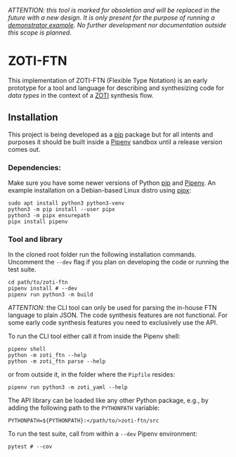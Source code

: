 *ATTENTION: this tool is marked for obsoletion and will be replaced
in the future with a new design. It is only present for the purpose of
running a [demonstrator example](../example). No further development
nor documentation outside this scope is planned.*


ZOTI-FTN
========

This implementation of ZOTI-FTN (Flexible Type Notation) is an early
prototype for a tool and language for describing and synthesizing code
for *data types* in the context of a
[ZOTI](https://ericsson.github.io/zoti) synthesis flow.

Installation
------------

This project is being developed as a
[pip](https://packaging.python.org/en/latest/key_projects/#pip)
package but for all intents and purposes it should be built inside a
[Pipenv](https://pipenv.pypa.io/en/latest/) sandbox until a release
version comes out.

### Dependencies:

Make sure you have some newer versions of Python
[pip](https://pip.pypa.io/en/stable/) and
[Pipenv](https://pipenv.pypa.io/en/latest/). An example installation
on a Debian-based Linux distro using [pipx](https://pypa.github.io/pipx/):

```shell
sudo apt install python3 python3-venv
python3 -m pip install --user pipx
python3 -m pipx ensurepath
pipx install pipenv
```

### Tool and library

In the cloned root folder run the following installation
commands. Uncomment the `--dev` flag if you plan on developing the
code or running the test suite.

```shell
cd path/to/zoti-ftn
pipenv install # --dev
pipenv run python3 -m build
```

*ATTENTION*: the CLI tool can only be used for parsing the in-house
FTN language to plain JSON. The code synthesis features are not
functional. For some early code synthesis features you need to
exclusively use the API.

To run the CLI tool either call it from inside the Pipenv shell:

```shell
pipenv shell
python -m zoti_ftn --help
python -m zoti_ftn parse --help
```

or from outside it, in the folder where the `Pipfile` resides:

```shell
pipenv run python3 -m zoti_yaml --help
```

The API library can be loaded like any other Python package, e.g., by
adding the following path to the `PYTHONPATH` variable:

```
PYTHONPATH=${PYTHONPATH}:</path/to/>zoti-ftn/src
```

To run the test suite, call from within a `--dev` Pipenv environment:

```shell
pytest # --cov
```
